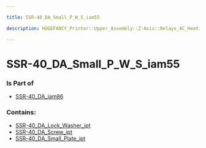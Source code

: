 ```yaml
---

title: SSR-40_DA_Small_P_W_S_iam55

description: HUGEFANCY_Printer::Upper_Assembly::Z-Axis::Relays_AC_Heating::SSR-40_DA91::SSR-40_DA_iam86::SSR-40_DA_Small_P_W_S_iam55

---
```

# SSR-40_DA_Small_P_W_S_iam55
<script>
    var geoarray = '{"SSR-40_DA_Screw_ipt": {}, "SSR-40_DA_Lock_Washer_ipt": {}, "SSR-40_DA_Small_Plate_ipt": {}}';
</script>
<script>
    var basepath = '/assets/HUGEFANCY_Printer/Upper_Assembly/Z-Axis/Relays_AC_Heating/SSR-40_DA91/SSR-40_DA_iam86/SSR-40_DA_Small_P_W_S_iam55/';
</script>
<link rel="stylesheet" href="/css/container.css">

<div id="container"></div>

<!-- these are the required scripts for the three.js scene -->
<script src="/lib/three.min.js"></script>
<script src="/lib/OrbitControls.js"></script>
<script src="/lib/RectAreaLightUniformsLib.js"></script>
<!-- this is your app's lib file -->
<script src="/lib/triceratops_app.js"></script>
### Is Part of
- [SSR-40_DA_iam86](../SSR-40_DA_iam86)  

### Contains:
- [SSR-40_DA_Lock_Washer_ipt](./SSR-40_DA_Small_P_W_S_iam55/SSR-40_DA_Lock_Washer_ipt)  
- [SSR-40_DA_Screw_ipt](./SSR-40_DA_Small_P_W_S_iam55/SSR-40_DA_Screw_ipt)  
- [SSR-40_DA_Small_Plate_ipt](./SSR-40_DA_Small_P_W_S_iam55/SSR-40_DA_Small_Plate_ipt)

